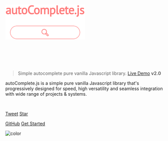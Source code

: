 <a href="https://tarekraafat.github.io/autoComplete.js/demo/">
	<img src="./img/autoComplete.js.svg" alt= "autoComplete.js Logo" style="padding-bottom: 80px; width: 250px;">
</a>

> Simple autocomplete pure vanilla Javascript library. <a href="https://tarekraafat.github.io/autoComplete.js/demo/" target="\_blank">Live Demo</a> **v2.0**

autoComplete.js is a simple pure vanilla Javascript library that's progressively designed for speed, high versatility and seamless integration with wide range of projects & systems.

<br>

<div class="fb-like" data-href="https://tarekraafat.github.io/autoComplete.js/" data-layout="button_count" data-action="recommend" data-size="large" data-show-faces="true" data-share="true"></div>

<a href="https://twitter.com/share?ref_src=twsrc%5Etfw" class="twitter-share-button" data-size="large" data-text="autoComplete.js - Simple vanilla javascript library!" data-url="https://tarekraafat.github.io/autoComplete.js/" data-hashtags="web #webdev #frontend #dev #html #css #javascript #autoComplete #autoCompletejs #frontenddev #code #coding #development #webdevelopment #webdeveloper #webdesign #opensource #VanillaJS #js #github #programming #tech" data-show-count="false">Tweet</a> <a class="github-button" href="https://github.com/TarekRaafat/autoComplete.js" data-icon="octicon-star" data-size="large" data-show-count="true" aria-label="Star tarekraafat/autoComplete.js on GitHub">Star</a>

[GitHub](https://github.com/TarekRaafat/autoComplete.js)
[Get Started](#introduction)

![color](#fff)
